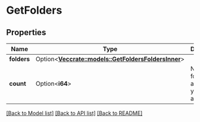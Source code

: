 # GetFolders

## Properties

Name | Type | Description | Notes
------------ | ------------- | ------------- | -------------
**folders** | Option<[**Vec<crate::models::GetFoldersFoldersInner>**](getFolders_folders_inner.md)> |  | [optional]
**count** | Option<**i64**> | Number of folders available in your account | [optional]

[[Back to Model list]](../README.md#documentation-for-models) [[Back to API list]](../README.md#documentation-for-api-endpoints) [[Back to README]](../README.md)


